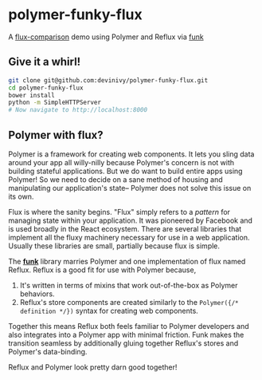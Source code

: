 # polymer-funky-flux
A [flux-comparison](https://github.com/voronianski/flux-comparison) demo using Polymer and Reflux via [funk](https://github.com/devinivy/funk)

## Give it a whirl!
```sh
git clone git@github.com:devinivy/polymer-funky-flux.git
cd polymer-funky-flux
bower install
python -m SimpleHTTPServer
# Now navigate to http://localhost:8000
```

## Polymer with flux?
Polymer is a framework for creating web components.  It lets you sling data around your app all willy-nilly because Polymer's concern is not with building stateful applications.  But we do want to build entire apps using Polymer!  So we need to decide on a sane method of housing and manipulating our application's state– Polymer does not solve this issue on its own.

Flux is where the sanity begins.  "Flux" simply refers to a _pattern_ for managing state within your application.  It was pioneered by Facebook and is used broadly in the React ecosystem.  There are several libraries that implement all the fluxy machinery necessary for use in a web application.  Usually these libraries are small, partially because flux is simple.

The [**funk**](https://github.com/devinivy/funk) library marries Polymer and one implementation of flux named Reflux.  Reflux is a good fit for use with Polymer because,

  1. It's written in terms of mixins that work out-of-the-box as Polymer behaviors.
  2. Reflux's store components are created similarly to the `Polymer({/* definition */})` syntax for creating web components.

Together this means Reflux both feels familiar to Polymer developers and also integrates into a Polymer app with minimal friction.  Funk makes the transition seamless by additionally gluing together Reflux's stores and Polymer's data-binding.

Reflux and Polymer look pretty darn good together!
